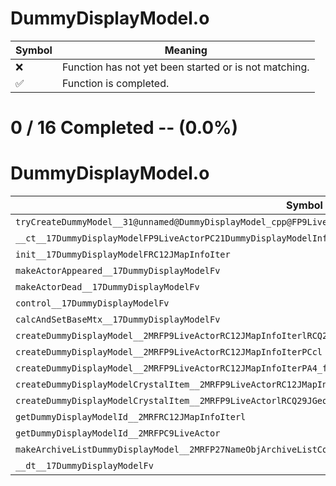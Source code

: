 # DummyDisplayModel.o
| Symbol | Meaning 
| ------------- | ------------- 
| :x: | Function has not yet been started or is not matching. 
| :white_check_mark: | Function is completed. 


# 0 / 16 Completed -- (0.0%)
# DummyDisplayModel.o
| Symbol | Decompiled? |
| ------------- | ------------- |
| `tryCreateDummyModel__31@unnamed@DummyDisplayModel_cpp@FP9LiveActorRC12JMapInfoIterli` | :x: |
| `__ct__17DummyDisplayModelFP9LiveActorPC21DummyDisplayModelInfoill` | :x: |
| `init__17DummyDisplayModelFRC12JMapInfoIter` | :x: |
| `makeActorAppeared__17DummyDisplayModelFv` | :x: |
| `makeActorDead__17DummyDisplayModelFv` | :x: |
| `control__17DummyDisplayModelFv` | :x: |
| `calcAndSetBaseMtx__17DummyDisplayModelFv` | :x: |
| `createDummyDisplayModel__2MRFP9LiveActorRC12JMapInfoIterlRCQ29JGeometry8TVec3<f>RCQ29JGeometry8TVec3<f>` | :x: |
| `createDummyDisplayModel__2MRFP9LiveActorRC12JMapInfoIterPCcl` | :x: |
| `createDummyDisplayModel__2MRFP9LiveActorRC12JMapInfoIterPA4_flRCQ29JGeometry8TVec3<f>RCQ29JGeometry8TVec3<f>` | :x: |
| `createDummyDisplayModelCrystalItem__2MRFP9LiveActorRC12JMapInfoIterRCQ29JGeometry8TVec3<f>RCQ29JGeometry8TVec3<f>` | :x: |
| `createDummyDisplayModelCrystalItem__2MRFP9LiveActorlRCQ29JGeometry8TVec3<f>RCQ29JGeometry8TVec3<f>` | :x: |
| `getDummyDisplayModelId__2MRFRC12JMapInfoIterl` | :x: |
| `getDummyDisplayModelId__2MRFPC9LiveActor` | :x: |
| `makeArchiveListDummyDisplayModel__2MRFP27NameObjArchiveListCollectorRC12JMapInfoIter` | :x: |
| `__dt__17DummyDisplayModelFv` | :x: |
